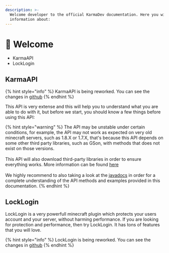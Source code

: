 ```yaml
---
description: >-
  Welcome developer to the official KarmaDev documentation. Here you will find
  information about:
---
```


# 👋 Welcome

* KarmaAPI
* LockLogin

## KarmaAPI

{% hint style="info" %}
KarmaAPI is being reworked. You can see the changes in [github](https://github.com/KarmaDeb/KarmaAPI2)
{% endhint %}

This API is very extense and this will help you to understand what you are able to do with it, but before we start, you should know a few things before using this API:

{% hint style="warning" %}
The API may be unstable under certain conditions, for example, the API may not work as expected on very old minecraft servers, such as 1.8.X or 1.7.X, that's because this API depends on some other third party libraries, such as GSon, with methods that does not exist on those versions.\
\
This API will also download third-party libraries in order to ensure everything works. More information can be found [here](karmaapi/libraries.md)\
\
We highly recommend to also taking a look at the [javadocs](https://reddo.es/karmadev/api/) in order for a complete understanding of the API methods and examples provided in this documentation.
{% endhint %}

## LockLogin

LockLogin is a very powerfull minecraft plugin which protects your users account and your server, without harming performance. If you are looking for protection and performance, then try LockLogin. It has tons of features that you will love.

{% hint style="info" %}
LockLogin is being reworked. You can see the changes in [github](https://github.com/KarmaDeb/LockLogin2)
{% endhint %}





